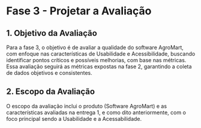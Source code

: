 # Fase 3 - Projetar a Avaliação

## 1. Objetivo da Avaliação

Para a fase 3, o objetivo é de avaliar a qualidade do software AgroMart, com enfoque nas características de Usabilidade e Acessibilidade, buscando identificar pontos críticos e possíveis melhorias, com base nas métricas. Essa avaliação seguirá as métricas expostas na fase 2, garantindo a coleta de dados objetivos e consistentes.

## 2. Escopo da Avaliação

O escopo da avaliação inclui o produto (Software AgroMart) e as características avaliadas na entrega 1, e como dito anteriormente, com o foco principal sendo a Usabilidade e a Acessabilidade.
